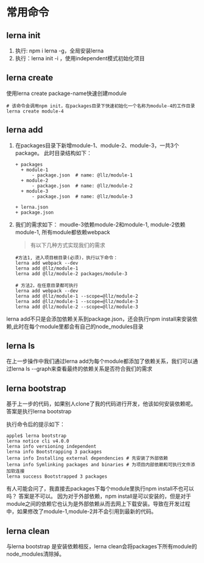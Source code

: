 # 常用命令

## lerna init

1. 执行: npm i lerna -g，全局安装lerna
1. 执行：lerna init -i ，使用independent模式初始化项目

## lerna create

使用lerna create package-name快速创建module

```shell
# 该命令会调用npm init，在packages目录下快速初始化一个名称为module-4的工作目录
lerna create module-4
```

## lerna add

1. 在packages目录下新增module-1、module-2、module-3，一共3个package。
  此时目录结构如下：

    ```shell
    + packages
      + module-1
          - package.json  # name: @llz/module-1
      + module-2
          - package.json  # name: @llz/module-2
      + module-3
          - package.json  # name: @llz/module-3

    + lerna.json
    + package.json
    ```

1. 我们的需求如下： moudle-3依赖module-2和module-1, module-2依赖module-1, 所有module都依赖webpack
    > 有以下几种方式实现我们的需求

    ```shell
    #方法1, 进入项目根目录(必须)，执行以下命令：
    lerna add webpack --dev
    lerna add @llz/module-1
    lerna add @llz/module-2 packages/module-3

    # 方法2，在任意目录都可执行
    lerna add webpack --dev
    lerna add @llz/module-1 --scope=@llz/module-2
    lerna add @llz/module-1 --scope=@llz/module-3
    lerna add @llz/module-2 --scope=@llz/module-3

    ```

lerna add不只是会添加依赖关系到package.json，还会执行npm install来安装依赖,此时在每个module里都会有自己的node_modules目录

## lerna ls

在上一步操作中我们通过lerna add为每个module都添加了依赖关系，我们可以通过lerna ls --graph来查看最终的依赖关系是否符合我们的需求

## lerna bootstrap

基于上一步的代码，如果别人clone了我的代码进行开发，他该如何安装依赖呢。答案是执行lerna bootstrap

执行命令后的提示如下：

```shell
apple$ lerna bootstrap
lerna notice cli v4.0.0
lerna info versioning independent
lerna info Bootstrapping 3 packages
lerna info Installing external dependencies # 先安装了外部依赖
lerna info Symlinking packages and binaries # 为项目内部依赖和可执行文件添加软连接
lerna success Bootstrapped 3 packages
```

有人可能会问了，我直接去packages下每个module里执行npm install不也可以吗？
答案是不可以。
因为对于外部依赖，npm install是可以安装的，但是对于module之间的依赖它也认为是外部依赖从而去网上下载安装。导致在开发过程中，如果修改了module-1,module-2并不会引用到最新的代码。

## lerna clean

与lerna bootstrap 是安装依赖相反，lerna clean会将packages下所有module的node_modules清除掉。
